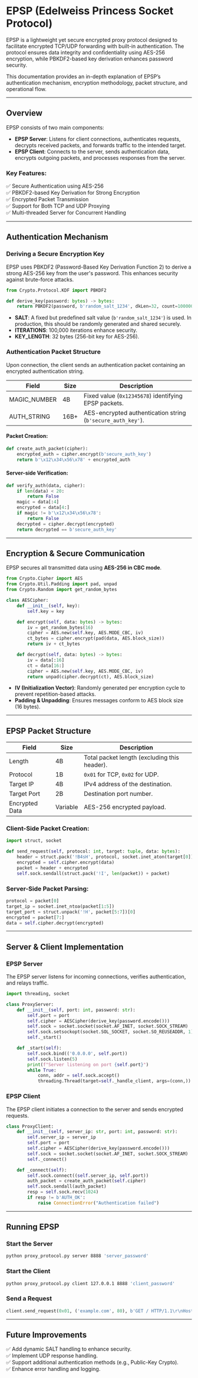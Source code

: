 # EPSP (Edelweiss Princess Socket Protocol)

EPSP is a lightweight yet secure encrypted proxy protocol designed to facilitate encrypted TCP/UDP forwarding with built-in authentication. The protocol ensures data integrity and confidentiality using AES-256 encryption, while PBKDF2-based key derivation enhances password security.

This documentation provides an in-depth explanation of EPSP’s authentication mechanism, encryption methodology, packet structure, and operational flow.

---

## Overview

EPSP consists of two main components:

- **EPSP Server**: Listens for client connections, authenticates requests, decrypts received packets, and forwards traffic to the intended target.
- **EPSP Client**: Connects to the server, sends authentication data, encrypts outgoing packets, and processes responses from the server.

### Key Features:
✅ Secure Authentication using AES-256  
✅ PBKDF2-based Key Derivation for Strong Encryption  
✅ Encrypted Packet Transmission  
✅ Support for Both TCP and UDP Proxying  
✅ Multi-threaded Server for Concurrent Handling  

---

## Authentication Mechanism

### Deriving a Secure Encryption Key
EPSP uses PBKDF2 (Password-Based Key Derivation Function 2) to derive a strong AES-256 key from the user's password. This enhances security against brute-force attacks.

```python
from Crypto.Protocol.KDF import PBKDF2

def derive_key(password: bytes) -> bytes:
    return PBKDF2(password, b'random_salt_1234', dkLen=32, count=100000)
```

- **SALT**: A fixed but predefined salt value (`b'random_salt_1234'`) is used. In production, this should be randomly generated and shared securely.
- **ITERATIONS**: 100,000 iterations enhance security.
- **KEY_LENGTH**: 32 bytes (256-bit key for AES-256).

### Authentication Packet Structure

Upon connection, the client sends an authentication packet containing an encrypted authentication string.

| Field         | Size | Description                                      |
|--------------|------|--------------------------------------------------|
| MAGIC_NUMBER | 4B   | Fixed value (`0x12345678`) identifying EPSP packets. |
| AUTH_STRING  | 16B+ | AES-encrypted authentication string (`b'secure_auth_key'`). |

#### Packet Creation:

```python
def create_auth_packet(cipher):
    encrypted_auth = cipher.encrypt(b'secure_auth_key')
    return b'\x12\x34\x56\x78' + encrypted_auth
```

#### Server-side Verification:

```python
def verify_auth(data, cipher):
    if len(data) < 20:
        return False
    magic = data[:4]
    encrypted = data[4:]
    if magic != b'\x12\x34\x56\x78':
        return False
    decrypted = cipher.decrypt(encrypted)
    return decrypted == b'secure_auth_key'
```

---

## Encryption & Secure Communication

EPSP secures all transmitted data using **AES-256 in CBC mode**.

```python
from Crypto.Cipher import AES
from Crypto.Util.Padding import pad, unpad
from Crypto.Random import get_random_bytes

class AESCipher:
    def __init__(self, key):
        self.key = key

    def encrypt(self, data: bytes) -> bytes:
        iv = get_random_bytes(16)
        cipher = AES.new(self.key, AES.MODE_CBC, iv)
        ct_bytes = cipher.encrypt(pad(data, AES.block_size))
        return iv + ct_bytes

    def decrypt(self, data: bytes) -> bytes:
        iv = data[:16]
        ct = data[16:]
        cipher = AES.new(self.key, AES.MODE_CBC, iv)
        return unpad(cipher.decrypt(ct), AES.block_size)
```

- **IV (Initialization Vector)**: Randomly generated per encryption cycle to prevent repetition-based attacks.
- **Padding & Unpadding**: Ensures messages conform to AES block size (16 bytes).

---

## EPSP Packet Structure

| Field          | Size | Description                                      |
|---------------|------|--------------------------------------------------|
| Length        | 4B   | Total packet length (excluding this header).    |
| Protocol      | 1B   | `0x01` for TCP, `0x02` for UDP.                  |
| Target IP     | 4B   | IPv4 address of the destination.                 |
| Target Port   | 2B   | Destination port number.                         |
| Encrypted Data | Variable | AES-256 encrypted payload.                   |

### Client-Side Packet Creation:

```python
import struct, socket

def send_request(self, protocol: int, target: tuple, data: bytes):
    header = struct.pack('!B4sH', protocol, socket.inet_aton(target[0]), target[1])
    encrypted = self.cipher.encrypt(data)
    packet = header + encrypted
    self.sock.sendall(struct.pack('!I', len(packet)) + packet)
```

### Server-Side Packet Parsing:

```python
protocol = packet[0]
target_ip = socket.inet_ntoa(packet[1:5])
target_port = struct.unpack('!H', packet[5:7])[0]
encrypted = packet[7:]
data = self.cipher.decrypt(encrypted)
```

---

## Server & Client Implementation

### EPSP Server

The EPSP server listens for incoming connections, verifies authentication, and relays traffic.

```python
import threading, socket

class ProxyServer:
    def __init__(self, port: int, password: str):
        self.port = port
        self.cipher = AESCipher(derive_key(password.encode()))
        self.sock = socket.socket(socket.AF_INET, socket.SOCK_STREAM)
        self.sock.setsockopt(socket.SOL_SOCKET, socket.SO_REUSEADDR, 1)
        self._start()

    def _start(self):
        self.sock.bind(('0.0.0.0', self.port))
        self.sock.listen(5)
        print(f"Server listening on port {self.port}")
        while True:
            conn, addr = self.sock.accept()
            threading.Thread(target=self._handle_client, args=(conn,)).start()
```

### EPSP Client

The EPSP client initiates a connection to the server and sends encrypted requests.

```python
class ProxyClient:
    def __init__(self, server_ip: str, port: int, password: str):
        self.server_ip = server_ip
        self.port = port
        self.cipher = AESCipher(derive_key(password.encode()))
        self.sock = socket.socket(socket.AF_INET, socket.SOCK_STREAM)
        self._connect()

    def _connect(self):
        self.sock.connect((self.server_ip, self.port))
        auth_packet = create_auth_packet(self.cipher)
        self.sock.sendall(auth_packet)
        resp = self.sock.recv(1024)
        if resp != b'AUTH_OK':
            raise ConnectionError("Authentication failed")
```

---

## Running EPSP

### Start the Server
```bash
python proxy_protocol.py server 8888 'server_password'
```

### Start the Client
```bash
python proxy_protocol.py client 127.0.0.1 8888 'client_password'
```

### Send a Request
```python
client.send_request(0x01, ('example.com', 80), b'GET / HTTP/1.1\r\nHost: example.com\r\n\r\n')
```

---

## Future Improvements
✅ Add dynamic SALT handling to enhance security.  
✅ Implement UDP response handling.  
✅ Support additional authentication methods (e.g., Public-Key Crypto).  
✅ Enhance error handling and logging.  

